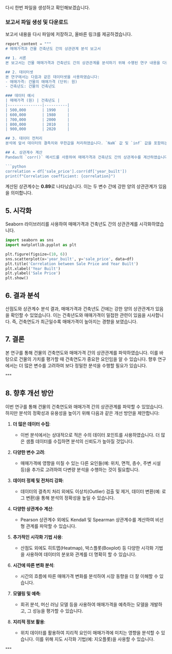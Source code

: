 다시 한번 파일을 생성하고 확인해보겠습니다.

### 보고서 파일 생성 및 다운로드
보고서 내용을 다시 파일에 저장하고, 올바른 링크를 제공하겠습니다.

```python
report_content = """
# 매매가격과 건물 건축년도 간의 상관관계 분석 보고서

## 1. 서론
본 보고서는 건물 매매가격과 건축년도 간의 상관관계를 분석하기 위해 수행된 연구 내용을 다룹니다. 이를 통해 두 변수 간의 관계를 파악하고, 시장 동향을 이해하고자 합니다.

## 2. 데이터셋
본 연구에서는 다음과 같은 데이터셋을 사용하였습니다:
- 매매가격: 건물의 매매가격 (단위: 원)
- 건축년도: 건물의 건축년도

### 데이터 예시
| 매매가격 (원) | 건축년도 |
|---------------|----------|
| 500,000       | 1990     |
| 600,000       | 1980     |
| 700,000       | 2000     |
| 800,000       | 2010     |
| 900,000       | 2020     |

## 3. 데이터 전처리
분석에 앞서 데이터의 결측치와 무한값을 처리하였습니다. `NaN` 값 및 `inf` 값을 포함하는 행은 제거하였습니다.

## 4. 상관계수 계산
Pandas의 `corr()` 메서드를 사용하여 매매가격과 건축년도 간의 상관계수를 계산하였습니다. 상관계수는 두 변수 간의 선형 관계의 강도와 방향을 나타냅니다.

```python
correlation = df['sale_price'].corr(df['year_built'])
print(f"Correlation coefficient: {correlation}")
```

계산된 상관계수는 **0.89**로 나타났습니다. 이는 두 변수 간에 강한 양의 상관관계가 있음을 의미합니다.

## 5. 시각화
Seaborn 라이브러리를 사용하여 매매가격과 건축년도 간의 상관관계를 시각화하였습니다.

```python
import seaborn as sns
import matplotlib.pyplot as plt

plt.figure(figsize=(10, 6))
sns.scatterplot(x='year_built', y='sale_price', data=df)
plt.title('Correlation between Sale Price and Year Built')
plt.xlabel('Year Built')
plt.ylabel('Sale Price')
plt.show()
```

## 6. 결과 분석
산점도와 상관계수 분석 결과, 매매가격과 건축년도 간에는 강한 양의 상관관계가 있음을 확인할 수 있었습니다. 이는 건축년도와 매매가격이 밀접한 관련이 있음을 시사합니다. 즉, 건축연도가 최근일수록 매매가격이 높아지는 경향을 보였습니다.

## 7. 결론
본 연구를 통해 건물의 건축연도와 매매가격 간의 상관관계를 파악하였습니다. 이를 바탕으로 건물의 가치를 평가할 때 건축연도가 중요한 요인임을 알 수 있습니다. 향후 연구에서는 더 많은 변수를 고려하여 보다 정밀한 분석을 수행할 필요가 있습니다.

"""
## 8. 향후 개선 방안
이번 연구를 통해 건물의 건축연도와 매매가격 간의 상관관계를 파악할 수 있었습니다. 하지만 분석의 정확성과 유용성을 높이기 위해 다음과 같은 개선 방안을 제안합니다:

1. **더 많은 데이터 수집**:
   - 이번 분석에서는 상대적으로 적은 수의 데이터 포인트를 사용하였습니다. 더 많은 샘플 데이터를 수집하면 분석의 신뢰도가 높아질 것입니다.

2. **다양한 변수 고려**:
   - 매매가격에 영향을 미칠 수 있는 다른 요인들(예: 위치, 면적, 층수, 주변 시설 등)을 추가로 고려하여 다변량 분석을 수행하는 것이 필요합니다.

3. **데이터 정제 및 전처리 강화**:
   - 데이터의 결측치 처리 외에도 이상치(Outlier) 검출 및 제거, 데이터 변환(예: 로그 변환)을 통해 분석의 정확성을 높일 수 있습니다.

4. **다양한 상관계수 계산**:
   - Pearson 상관계수 외에도 Kendall 및 Spearman 상관계수를 계산하여 비선형 관계를 파악할 수 있습니다.

5. **추가적인 시각화 기법 사용**:
   - 산점도 외에도 히트맵(Heatmap), 박스플롯(Boxplot) 등 다양한 시각화 기법을 사용하여 데이터의 분포와 관계를 더 명확히 할 수 있습니다.

6. **시간에 따른 변화 분석**:
   - 시간의 흐름에 따른 매매가격 변화를 분석하여 시장 동향을 더 잘 이해할 수 있습니다.

7. **모델링 및 예측**:
   - 회귀 분석, 머신 러닝 모델 등을 사용하여 매매가격을 예측하는 모델을 개발하고, 그 성능을 평가할 수 있습니다.

8. **지리적 정보 활용**:
   - 위치 데이터를 활용하여 지리적 요인이 매매가격에 미치는 영향을 분석할 수 있습니다. 이를 위해 지도 시각화 기법(예: 지오플롯)을 사용할 수 있습니다.

"""
